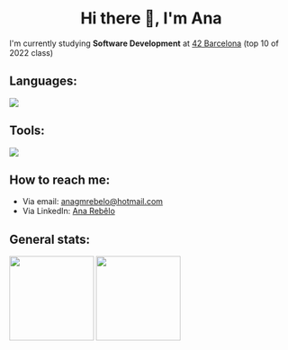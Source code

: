#### <h1 align="center">Hi there 👋, I'm Ana</h1>

I'm currently studying **Software Development** at [42 Barcelona](https://www.42barcelona.com/es) (top 10 of 2022 class)

## Languages:
<img src="https://skillicons.dev/icons?i=c,cpp,py,html,css">

## Tools:
<img src="https://skillicons.dev/icons?i=git,github,vscode,aws">

## How to reach me: 
  - Via email: anagmrebelo@hotmail.com
  - Via LinkedIn: [Ana Rebêlo](https://www.linkedin.com/in/ana-mota-rebelo/)
 
## General stats:  
 <div align="left">
    <img height="150px" src="https://github-readme-stats.vercel.app/api/top-langs/?username=anagmrebelo&langs_count=3&theme=dracula"/>
    <img height="150px" src="https://github-readme-stats.vercel.app/api?username=anagmrebelo&show_icons=true&theme=dracula&include_all_commits=true&count_private=true"/>
</div>
